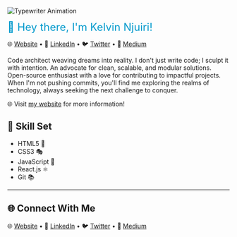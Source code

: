 ![Typewriter Animation](https://raw.githubusercontent.com/snipeytypetoes/snipeytypetoes/master/typewriter.gif)

<span style="font-size: 24px; color: #0099cc;">👋 Hey there, I'm Kelvin Njuiri!</span>

🌐 [Website](https://6496e67cdf9c3f5738a94346--kelvin-njuiri.netlify.app/) •
📱 [LinkedIn](https://www.linkedin.com/in/kelvin-njuiri-37b01a273/) •
🐦 [Twitter](https://twitter.com/k_njuiri) •
📝 [Medium](https://medium.com/@knjuiri)

Code architect weaving dreams into reality. I don't just write code; I sculpt it with intention. An advocate for clean, scalable, and modular solutions. Open-source enthusiast with a love for contributing to impactful projects. When I'm not pushing commits, you'll find me exploring the realms of technology, always seeking the next challenge to conquer.

🌐 Visit [my website](https://6496e67cdf9c3f5738a94346--kelvin-njuiri.netlify.app/) for more information!

## 🚀 Skill Set

- HTML5 🎨
- CSS3 🎭
- JavaScript 🚀
- React.js ⚛️
- Git 📚

---

## 🌐 Connect With Me

🌐 [Website](https://6496e67cdf9c3f5738a43sdf0--kelvin-njuiri.netlify.app/) •
📱 [LinkedIn](https://www.linkedin.com/in/kelvin-njuiri/) •
🐦 [Twitter](https://twitter.com/k_njuiri) •
📝 [Medium](https://medium.com/@knjuiri)
